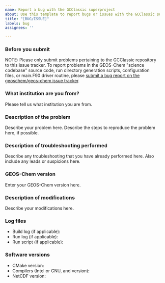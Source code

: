```yaml
---
name: Report a bug with the GCClassic superproject
about: Use this template to report bugs or issues with the GCClassic superproject.
title: "[BUG/ISSUE]"
labels: bug
assignees: ''

---
```


### Before you submit
NOTE: Please only submit problems pertaining to the GCClassic repository to this issue tracker.  To report problems in the GEOS-Chem "science codebase" source code, run directory generation scripts, configuration files, or main.F90 driver routine, please [submit a bug report on the geoschem/geos-chem issue tracker](https://github.com/geoschem/geos-chem/issues/new?assignees=&labels=bug&template=report-a-bug-or-technical-issue.md&title=%5BBUG%2FISSUE%5D).

### What institution are you from?
Please tell us what institution you are from.

### Description of the problem
Describe your problem here.  Describe the steps to reproduce the problem here, if possible.

### Description of troubleshooting performed
Describe any troubleshooting that you have already performed here. Also include any leads or suspicions here.

### GEOS-Chem version
Enter your GEOS-Chem version here.

### Description of modifications
Describe your modifications here.

### Log files
- Build log (if applicable):
- Run log (if applicable):
- Run script (if applicable):

### Software versions
- CMake version:
- Compilers (Intel or GNU, and version):
- NetCDF version:

